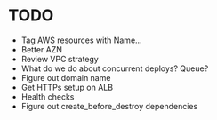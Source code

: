 # TODO

* Tag AWS resources with Name...
* Better AZN
* Review VPC strategy
* What do we do about concurrent deploys? Queue?
* Figure out domain name
* Get HTTPs setup on ALB
* Health checks
* Figure out create_before_destroy dependencies
